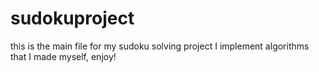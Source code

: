 # sudokuproject
this is the main file for my sudoku solving project
I implement algorithms that I made myself, enjoy!
